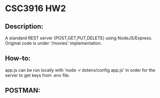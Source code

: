 # CSC3916 HW2

## Description:
A standard REST server (POST,GET,PUT,DELETE) using NodeJS/Express. Original code is under '/movies' implementation.

## How-to:
app.js can be run locally with 'node -r dotenv/config app.js' in order for the server to get keys from .env file.

## POSTMAN:
